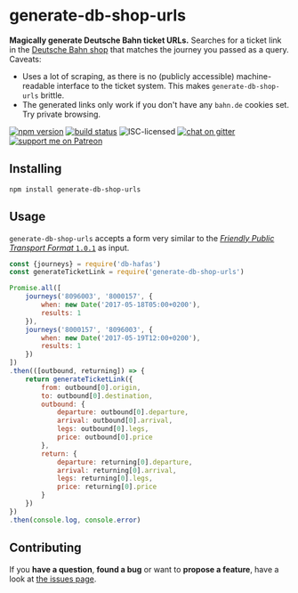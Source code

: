 # generate-db-shop-urls

**Magically generate Deutsche Bahn ticket URLs.** Searches for a ticket link in the [Deutsche Bahn shop](https://www.bahn.de/) that matches the journey you passed as a query. Caveats:

- Uses a lot of scraping, as there is no (publicly accessible) machine-readable interface to the ticket system. This makes `generate-db-shop-urls` brittle.
- The generated links only work if you don't have any `bahn.de` cookies set. Try private browsing.

[![npm version](https://img.shields.io/npm/v/generate-db-shop-urls.svg)](https://www.npmjs.com/package/generate-db-shop-urls)
[![build status](https://img.shields.io/travis/derhuerst/generate-db-shop-urls.svg)](https://travis-ci.org/derhuerst/generate-db-shop-urls)
![ISC-licensed](https://img.shields.io/github/license/derhuerst/generate-db-shop-urls.svg)
[![chat on gitter](https://badges.gitter.im/derhuerst.svg)](https://gitter.im/derhuerst)
[![support me on Patreon](https://img.shields.io/badge/support%20me-on%20patreon-fa7664.svg)](https://patreon.com/derhuerst)


## Installing

```shell
npm install generate-db-shop-urls
```


## Usage

`generate-db-shop-urls` accepts a form very similar to the [*Friendly Public Transport Format* `1.0.1`](https://github.com/public-transport/friendly-public-transport-format/blob/1.0.1/spec/readme.md) as input.

```js
const {journeys} = require('db-hafas')
const generateTicketLink = require('generate-db-shop-urls')

Promise.all([
	journeys('8096003', '8000157', {
		when: new Date('2017-05-18T05:00+0200'),
		results: 1
	}),
	journeys('8000157', '8096003', {
		when: new Date('2017-05-19T12:00+0200'),
		results: 1
	})
])
.then(([outbound, returning]) => {
	return generateTicketLink({
		from: outbound[0].origin,
		to: outbound[0].destination,
		outbound: {
			departure: outbound[0].departure,
			arrival: outbound[0].arrival,
			legs: outbound[0].legs,
			price: outbound[0].price
		},
		return: {
			departure: returning[0].departure,
			arrival: returning[0].arrival,
			legs: returning[0].legs,
			price: returning[0].price
		}
	})
})
.then(console.log, console.error)
```


## Contributing

If you **have a question**, **found a bug** or want to **propose a feature**, have a look at [the issues page](https://github.com/derhuerst/generate-db-shop-urls/issues).
